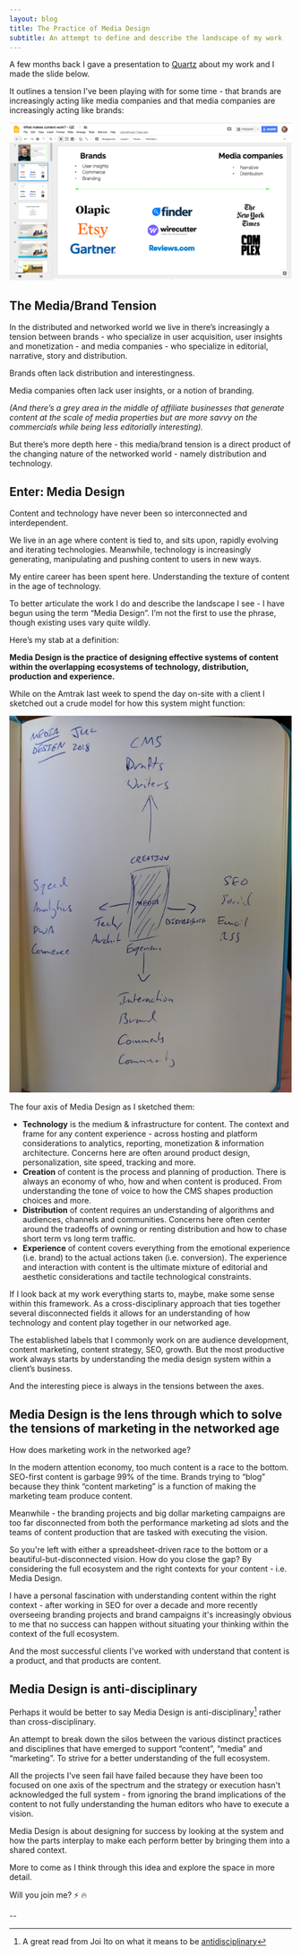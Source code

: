 ```yaml
---
layout: blog
title: The Practice of Media Design
subtitle: An attempt to define and describe the landscape of my work
---
```


A few months back I gave a presentation to [Quartz](https://qz.com) about my work and I made the slide below.

It outlines a tension I’ve been playing with for some time - that brands are increasingly acting like media companies and that media companies are increasingly acting like brands:

![](/images/qzslide.png)

## The Media/Brand Tension

In the distributed and networked world we live in there’s increasingly a tension between brands - who specialize in user acquisition, user insights and monetization - and media companies - who specialize in editorial, narrative, story and distribution.

Brands often lack distribution and interestingness.

Media companies often lack user insights, or a notion of branding.

*(And there’s a grey area in the middle of affiliate businesses that generate content at the scale of media properties but are more savvy on the commercials while being less editorially interesting).*

But there’s more depth here - this media/brand tension is a direct product of the changing nature of the networked world - namely distribution and technology.

## Enter: Media Design

Content and technology have never been so interconnected and interdependent.

We live in an age where content is tied to, and sits upon, rapidly evolving and iterating technologies. Meanwhile, technology is increasingly generating, manipulating and pushing content to users in new ways.

My entire career has been spent here. Understanding the texture of content in the age of technology.

To better articulate the work I do and describe the landscape I see - I have begun using the term “Media Design”. I’m not the first to use the phrase, though existing uses vary quite wildly.

Here’s my stab at a definition:

**Media Design is the practice of designing effective systems of content within the overlapping ecosystems of technology, distribution, production and experience.**

While on the Amtrak  last week to spend the day on-site with a client I sketched out a crude model for how this system might function:

![](/images/mediadesign.jpg)

The four axis of Media Design as I sketched them:

- **Technology** is the medium & infrastructure for content. The context and frame for any content experience - across hosting and platform considerations to analytics, reporting, monetization & information architecture. Concerns here are often around product design, personalization, site speed, tracking and more.
- **Creation** of content is the process and planning of production. There is always an economy of who, how and when content is produced. From understanding the tone of voice to how the CMS shapes production choices and more.
- **Distribution** of content requires an understanding of algorithms and audiences, channels and communities. Concerns here often center around the tradeoffs of owning or renting distribution and how to chase short term vs long term traffic.
- **Experience** of content covers everything from the emotional experience (i.e. brand) to the actual actions taken (i.e. conversion). The experience and interaction with content is the ultimate mixture of editorial and aesthetic considerations and tactile technological constraints.

If I look back at my work everything starts to, maybe, make some sense within this framework. As a cross-disciplinary approach that ties together several disconnected fields it allows for an understanding of how technology and content play together in our networked age.

The established labels that I commonly work on are audience development, content marketing, content strategy, SEO, growth. But the most productive work always starts by understanding the media design system within a client’s business.

And the interesting piece is always in the tensions between the axes.

## Media Design is the lens through which to solve the tensions of marketing in the networked age

How does marketing work in the networked age?

In the modern attention economy, too much content is a race to the bottom. SEO-first content is garbage 99% of the time. Brands trying to “blog” because they think “content marketing” is a function of making the marketing team produce content.

Meanwhile - the branding projects and big dollar marketing campaigns are too far disconnected from both the performance marketing ad slots and the teams of content production that are tasked with executing the vision.

So you're left with either a spreadsheet-driven race to the bottom or a beautiful-but-disconnected vision. How do you close the gap? By considering the full ecosystem and the right contexts for your content - i.e. Media Design.

I have a personal fascination with understanding content within the right context - after working in SEO for over a decade and more recently overseeing branding projects and brand campaigns it's increasingly obvious to me that no success can happen without situating your thinking within the context of the full ecosystem.

And the most successful clients I've worked with understand that content is a product, and that products are content.

## Media Design is anti-disciplinary

Perhaps it would be better to say Media Design is anti-disciplinary[^1] rather than cross-disciplinary.

An attempt to break down the silos between the various distinct practices and disciplines that have emerged to support “content”, “media” and “marketing”. To strive for a better understanding of the full ecosystem.

All the projects I've seen fail have failed because they have been too focused on one axis of the spectrum and the strategy or execution hasn't acknowledged the full system - from ignoring the brand implications of the content to not fully understanding the human editors who have to execute a vision.

Media Design is about designing for success by looking at the system and how the parts interplay to make each perform better by bringing them into a shared context.

More to come as I think through this idea and explore the space in more detail.

Will you join me? ⚡ :fire:

--

[^1]: A great read from Joi Ito on what it means to be [antidisciplinary](https://joi.ito.com/weblog/2014/10/02/antidisciplinar.html)